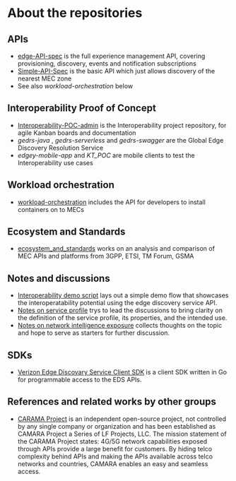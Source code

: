 # About the repositories
## APIs
- [edge-API-spec](https://github.com/5gff/edge-API-spec) is the full experience management API, covering provisioning, discovery, events and notification subscriptions  
- [Simple-API-Spec](https://github.com/5gff/Simple-API-Spec) is the basic API which just allows discovery of the nearest MEC zone  
- See also _workload-orchestration_ below

## Interoperability Proof of Concept
- [Interoperability-POC-admin](https://github.com/5gff/Interoperability-POC-admin) is the Interoperability project repository, for agile Kanban boards and documentation   
- _gedrs-java_ , _gedrs-serverless_ and  _gedrs-swagger_ are the Global Edge Discovery Resolution Service
- _edgey-mobile-app_ and _KT_POC_ are mobile clients to test the Interoperability use cases

## Workload orchestration
- [workload-orchestration](https://github.com/5gff/workload-orchestration) includes the API for developers to install containers on to MECs

## Ecosystem and Standards
- [ecosystem_and_standards](https://github.com/5gff/ecosystem-and-standards) works on an analysis and comparison of MEC APIs and platforms from 3GPP, ETSI, TM Forum, GSMA

## Notes and discussions
- [Interoperability demo script](https://github.com/5gff/interoperability-demo-script) lays out a simple demo flow that showcases the interoperatability potential using the edge discovery service API.
- [Notes on service profile](https://github.com/5gff/service-profile-notes) trys to lead the discussions to bring clarity on the definition of the service profile, its properties, and the intended use.
- [Notes on network intelligence exposure](https://github.com/5gff/network-intelligence-exposure-notes) collects thoughts on the topic and hope to serve as starters for further discussion.

## SDKs
- [Verizon Edge Discovary Service Client SDK](https://github.com/5gff/vzeds) is a client SDK written in Go for programmable access to the EDS APIs.

## References and related works by other groups
- [CARAMA Project](https://github.com/caramaproject) is an independent open-source project, not controlled by any single company or organization and has been established as CAMARA Project a Series of LF Projects, LLC. The mission statement of the CARAMA Project states: 4G/5G network capabilities exposed through APIs provide a large benefit for customers. By hiding telco complexity behind APIs and making the APIs available across telco networks and countries, CAMARA enables an easy and seamless access. 
